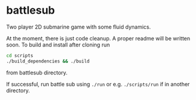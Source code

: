 # battlesub
Two player 2D submarine game with some fluid dynamics.

At the moment, there is just code cleanup. A proper readme will be written soon.
To build and install after cloning run
```bash
cd scripts
./build_dependencies && ./build
```
from battlesub directory.

If successful, run battle sub using `./run` or e.g. `./scripts/run` if in another directory.

